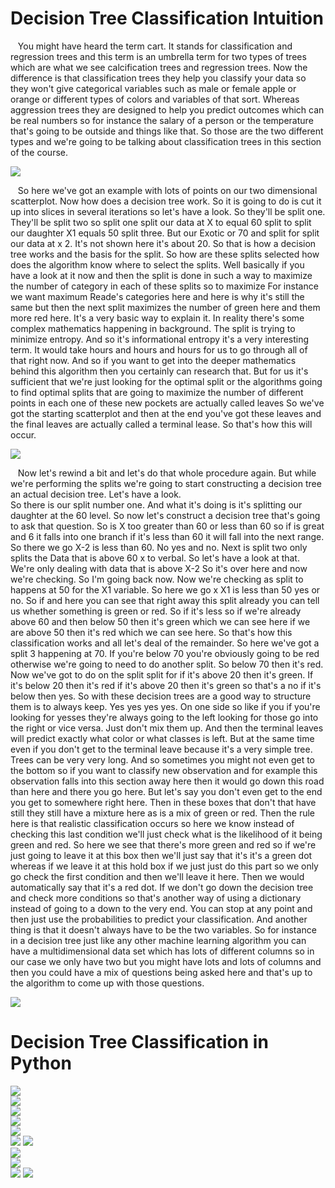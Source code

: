 # Decision Tree Classification Intuition

&nbsp;&nbsp;&nbsp;You might have heard the term cart. It stands for classification and regression trees and this term is an umbrella term for two types of trees which are what we see calcification trees and regression trees. Now the difference is that classification trees they help you classify your data so they won't give categorical variables such as male or female apple or orange or different types of colors and variables of that sort. Whereas aggression trees they are designed to help you predict outcomes which can be real numbers so for instance the salary of a person or the temperature that's going to be outside and things like that. So those are the two different types and we're going to be talking about classification trees in this section of the course.

![](../Assets/photos/Decision%20Tree%20Classification_1.PNG)

&nbsp;&nbsp;&nbsp;So here we've got an example with lots of points on our two dimensional scatterplot. Now how does a decision tree work. So it is going to do is cut it up into slices in several iterations so let's have a look. So they'll be split one. They'll be split two so split one split our data at X to equal 60 split to split our daughter X1 equals 50 split three. But our Exotic or 70 and split for split our data at x 2. It's not shown here it's about 20. So that is how a decision tree works and the basis for the split. So how are these splits selected how does the algorithm know where to select the splits. Well basically if you have a look at it now and then the split is done in such a way to maximize the number of category in each of these splits so to maximize For instance we want maximum Reade's categories here and here is why it's still the same but then the next split maximizes the number of green here and them more red here. It's a very basic way to explain it. In reality there's some complex mathematics happening in background. The split is trying to minimize entropy. And so it's informational entropy it's a very interesting term. It would take hours and hours and hours for us to go through all of that right now. And so if you want to get into the deeper mathematics behind this algorithm then you certainly can research that. But for us it's sufficient that we're just looking for the optimal split or the algorithms going to find optimal splits that are going to maximize the number of different points in each one of these new pockets are actually called leaves So we've got the starting scatterplot and then at the end you've got these leaves and the final leaves are actually called a terminal lease. So that's how this will occur.

![](../Assets/photos/Decision%20Tree%20Classification_2.PNG)

&nbsp;&nbsp;&nbsp;Now let's rewind a bit and let's do that whole procedure again. But while we're performing the splits we're going to start constructing a decision tree an actual decision tree. Let's have a look.  
So there is our split number one. And what it's doing is it's splitting our daughter at the 60 level. So now let's construct a decision tree that's going to ask that question. So is X too greater than 60 or less than 60 so if is great and 6 it falls into one branch if it's less than 60 it will fall into the next range. So there we go X-2 is less than 60. No yes and no. Next is split two only splits the Data that is above 60 x to verbal. So let's have a look at that. We're only dealing with data that is above X-2 So it's over here and now we're checking. So I'm going back now. Now we're checking as split to happens at 50 for the X1 variable. So here we go x X1 is less than 50 yes or no. So if and here you can see that right away this split already you can tell us whether something is green or red. So if it's less so if we're already above 60 and then below 50 then it's green which we can see here if we are above 50 then it's red which we can see here. So that's how this classification works and all let's deal of the remainder. So here we've got a split 3 happening at 70. If you're below 70 you're obviously going to be red otherwise we're going to need to do another split. So below 70 then it's red. Now we've got to do on the split split for if it's above 20 then it's green. If it's below 20 then it's red if it's above 20 then it's green so that's a no if it's below then yes. So with these decision trees are a good way to structure them is to always keep. Yes yes yes yes. On one side so like if you if you're looking for yesses they're always going to the left looking for those go into the right or vice versa. Just don't mix them up. And then the terminal leaves will predict exactly what color or what classes is left. But at the same time even if you don't get to the terminal leave because it's a very simple tree. Trees can be very very long. And so sometimes you might not even get to the bottom so if you want to classify new observation and for example this observation falls into this section away here then it would go down this road than here and there you go here. But let's say you don't even get to the end you get to somewhere right here. Then in these boxes that don't that have still they still have a mixture here as is a mix of green or red. Then the rule here is that realistic classification occurs so here we know instead of checking this last condition we'll just check what is the likelihood of it being green and red. So here we see that there's more green and red so if we're just going to leave it at this box then we'll just say that it's it's a green dot whereas if we leave it at this hold box if we just just do this part so we only go check the first condition and then we'll leave it here. Then we would automatically say that it's a red dot. If we don't go down the decision tree and check more conditions so that's another way of using a dictionary instead of going to a down to the very end. You can stop at any point and then just use the probabilities to predict your classification. And another thing is that it doesn't always have to be the two variables. So for instance in a decision tree just like any other machine learning algorithm you can have a multidimensional data set which has lots of different columns so in our case we only have two but you might have lots and lots of columns and then you could have a mix of questions being asked here and that's up to the algorithm to come up with those questions.

![](../Assets/photos/Decision%20Tree%20Classification_3.PNG)



# Decision Tree Classification in Python

![](../Assets/photos/Logistic%20Regression_1.PNG)  
![](../Assets/photos/Logistic%20Regression_2.PNG)  
![](../Assets/photos/Logistic%20Regression_3.PNG)  
![](../Assets/photos/Logistic%20Regression_4.PNG)  
![](../Assets/photos/Logistic%20Regression_5.PNG)  
![](../Assets/photos/Decision%20Tree%20Classification_4.PNG)
![](../Assets/photos/Logistic%20Regression_7.PNG)  
![](../Assets/photos/Logistic%20Regression_8.PNG)  
![](../Assets/photos/Logistic%20Regression_9.PNG)  
![](../Assets/photos/Decision%20Tree%20Classification_5.PNG)
![](../Assets/photos/Decision%20Tree%20Classification_6.PNG)













































































